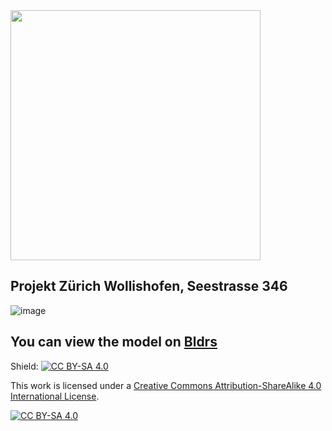 <img src="https://user-images.githubusercontent.com/74647806/191553349-007cad44-5847-41bc-a9d4-16cd2bf79576.png" width="400">

## Projekt Zürich Wollishofen, Seestrasse 346

![image](https://user-images.githubusercontent.com/74647806/191504174-87550d33-8347-4d5b-85a9-6287faf53eb9.png)

## You can view the model on [Bldrs](https://bldrs.ai/share/v/gh/Swiss-Property-AG/Seestrasse-Public/main/SEESTRASSE.ifc#i:1314517967::c:71.12,26.27,14.92,16.6,5.47,7.43)

Shield: [![CC BY-SA 4.0][cc-by-sa-shield]][cc-by-sa]

This work is licensed under a
[Creative Commons Attribution-ShareAlike 4.0 International License][cc-by-sa].

[![CC BY-SA 4.0][cc-by-sa-image]][cc-by-sa]

[cc-by-sa]: http://creativecommons.org/licenses/by-sa/4.0/
[cc-by-sa-image]: https://licensebuttons.net/l/by-sa/4.0/88x31.png
[cc-by-sa-shield]: https://img.shields.io/badge/License-CC%20BY--SA%204.0-lightgrey.svg
